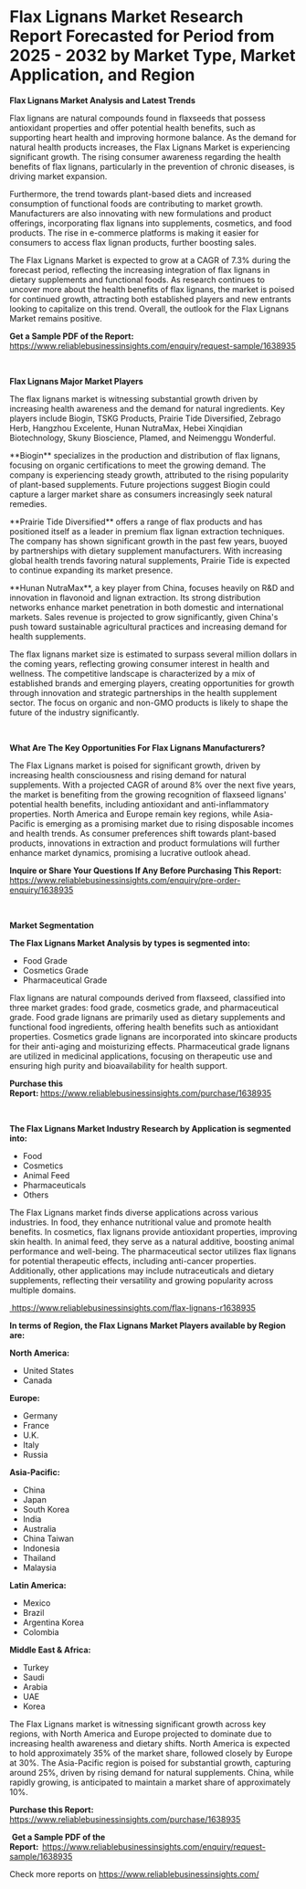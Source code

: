 <p><h1>Flax Lignans Market Research Report Forecasted for Period from 2025 -  2032 by Market Type, Market Application, and Region</h1></p><p><strong>Flax Lignans Market Analysis and Latest Trends</strong></p>
<p><p>Flax lignans are natural compounds found in flaxseeds that possess antioxidant properties and offer potential health benefits, such as supporting heart health and improving hormone balance. As the demand for natural health products increases, the Flax Lignans Market is experiencing significant growth. The rising consumer awareness regarding the health benefits of flax lignans, particularly in the prevention of chronic diseases, is driving market expansion.</p><p>Furthermore, the trend towards plant-based diets and increased consumption of functional foods are contributing to market growth. Manufacturers are also innovating with new formulations and product offerings, incorporating flax lignans into supplements, cosmetics, and food products. The rise in e-commerce platforms is making it easier for consumers to access flax lignan products, further boosting sales.</p><p>The Flax Lignans Market is expected to grow at a CAGR of 7.3% during the forecast period, reflecting the increasing integration of flax lignans in dietary supplements and functional foods. As research continues to uncover more about the health benefits of flax lignans, the market is poised for continued growth, attracting both established players and new entrants looking to capitalize on this trend. Overall, the outlook for the Flax Lignans Market remains positive.</p></p>
<p><strong>Get a Sample PDF of the Report:&nbsp;</strong> <a href="https://www.reliablebusinessinsights.com/enquiry/request-sample/1638935?utm_campaign=2245&utm_medium=2&utm_source=Github&utm_content=ia&utm_term=31032025&utm_id=flax-lignans">https://www.reliablebusinessinsights.com/enquiry/request-sample/1638935</a></p>
<p>&nbsp;</p>
<p><strong>Flax Lignans Major Market Players</strong></p>
<p><p>The flax lignans market is witnessing substantial growth driven by increasing health awareness and the demand for natural ingredients. Key players include Biogin, TSKG Products, Prairie Tide Diversified, Zebrago Herb, Hangzhou Excelente, Hunan NutraMax, Hebei Xinqidian Biotechnology, Skuny Bioscience, Plamed, and Neimenggu Wonderful.</p><p>**Biogin** specializes in the production and distribution of flax lignans, focusing on organic certifications to meet the growing demand. The company is experiencing steady growth, attributed to the rising popularity of plant-based supplements. Future projections suggest Biogin could capture a larger market share as consumers increasingly seek natural remedies.</p><p>**Prairie Tide Diversified** offers a range of flax products and has positioned itself as a leader in premium flax lignan extraction techniques. The company has shown significant growth in the past few years, buoyed by partnerships with dietary supplement manufacturers. With increasing global health trends favoring natural supplements, Prairie Tide is expected to continue expanding its market presence.</p><p>**Hunan NutraMax**, a key player from China, focuses heavily on R&D and innovation in flavonoid and lignan extraction. Its strong distribution networks enhance market penetration in both domestic and international markets. Sales revenue is projected to grow significantly, given China's push toward sustainable agricultural practices and increasing demand for health supplements.</p><p>The flax lignans market size is estimated to surpass several million dollars in the coming years, reflecting growing consumer interest in health and wellness. The competitive landscape is characterized by a mix of established brands and emerging players, creating opportunities for growth through innovation and strategic partnerships in the health supplement sector. The focus on organic and non-GMO products is likely to shape the future of the industry significantly.</p></p>
<p>&nbsp;</p>
<p><strong>What Are The Key Opportunities For Flax Lignans Manufacturers?</strong></p>
<p><p>The Flax Lignans market is poised for significant growth, driven by increasing health consciousness and rising demand for natural supplements. With a projected CAGR of around 8% over the next five years, the market is benefiting from the growing recognition of flaxseed lignans' potential health benefits, including antioxidant and anti-inflammatory properties. North America and Europe remain key regions, while Asia-Pacific is emerging as a promising market due to rising disposable incomes and health trends. As consumer preferences shift towards plant-based products, innovations in extraction and product formulations will further enhance market dynamics, promising a lucrative outlook ahead.</p></p>
<p><strong>Inquire or Share Your Questions If Any Before Purchasing This Report:</strong> <a href="https://www.reliablebusinessinsights.com/enquiry/pre-order-enquiry/1638935?utm_campaign=2245&utm_medium=2&utm_source=Github&utm_content=ia&utm_term=31032025&utm_id=flax-lignans">https://www.reliablebusinessinsights.com/enquiry/pre-order-enquiry/1638935</a></p>
<p>&nbsp;</p>
<p><strong>Market Segmentation</strong></p>
<p><strong>The Flax Lignans Market Analysis by types is segmented into:</strong></p>
<p><ul><li>Food Grade</li><li>Cosmetics Grade</li><li>Pharmaceutical Grade</li></ul></p>
<p><p>Flax lignans are natural compounds derived from flaxseed, classified into three market grades: food grade, cosmetics grade, and pharmaceutical grade. Food grade lignans are primarily used as dietary supplements and functional food ingredients, offering health benefits such as antioxidant properties. Cosmetics grade lignans are incorporated into skincare products for their anti-aging and moisturizing effects. Pharmaceutical grade lignans are utilized in medicinal applications, focusing on therapeutic use and ensuring high purity and bioavailability for health support.</p></p>
<p><strong>Purchase this Report:&nbsp;</strong><a href="https://www.reliablebusinessinsights.com/purchase/1638935?utm_campaign=2245&utm_medium=2&utm_source=Github&utm_content=ia&utm_term=31032025&utm_id=flax-lignans">https://www.reliablebusinessinsights.com/purchase/1638935</a></p>
<p>&nbsp;</p>
<p><strong>The Flax Lignans Market Industry Research by Application is segmented into:</strong></p>
<p><ul><li>Food</li><li>Cosmetics</li><li>Animal Feed</li><li>Pharmaceuticals</li><li>Others</li></ul></p>
<p><p>The Flax Lignans market finds diverse applications across various industries. In food, they enhance nutritional value and promote health benefits. In cosmetics, flax lignans provide antioxidant properties, improving skin health. In animal feed, they serve as a natural additive, boosting animal performance and well-being. The pharmaceutical sector utilizes flax lignans for potential therapeutic effects, including anti-cancer properties. Additionally, other applications may include nutraceuticals and dietary supplements, reflecting their versatility and growing popularity across multiple domains.</p></p>
<p><a href="https://www.reliablebusinessinsights.com/flax-lignans-r1638935?utm_campaign=2245&utm_medium=2&utm_source=Github&utm_content=ia&utm_term=31032025&utm_id=flax-lignans">&nbsp;https://www.reliablebusinessinsights.com/flax-lignans-r1638935</a></p>
<p><strong>In terms of Region, the Flax Lignans Market Players available by Region are:</strong></p>
<p>
    <p> <strong> North America: </strong>
        <ul>
            <li>United States</li>
            <li>Canada</li>
        </ul>
        </p> 
    <p> <strong> Europe: </strong>
        <ul>
            <li>Germany</li>
            <li>France</li>
            <li>U.K.</li>
            <li>Italy</li>
            <li>Russia</li>
        </ul>
        </p> 
    <p> <strong> Asia-Pacific: </strong>
        <ul>
            <li>China</li>
            <li>Japan</li>
            <li>South Korea</li>
            <li>India</li>
            <li>Australia</li>
            <li>China Taiwan</li>
            <li>Indonesia</li>
            <li>Thailand</li>
            <li>Malaysia</li>
        </ul>
        </p> 
    <p> <strong> Latin America: </strong>
        <ul>
            <li>Mexico</li>
            <li>Brazil</li>
            <li>Argentina Korea</li>
            <li>Colombia</li>
        </ul>
        </p> 
    <p> <strong> Middle East & Africa: </strong>
        <ul>
            <li>Turkey</li>
            <li>Saudi</li>
            <li>Arabia</li>
            <li>UAE</li>
            <li>Korea</li>
        </ul>
    </p>
    </p>
<p><p>The Flax Lignans market is witnessing significant growth across key regions, with North America and Europe projected to dominate due to increasing health awareness and dietary shifts. North America is expected to hold approximately 35% of the market share, followed closely by Europe at 30%. The Asia-Pacific region is poised for substantial growth, capturing around 25%, driven by rising demand for natural supplements. China, while rapidly growing, is anticipated to maintain a market share of approximately 10%.</p></p>
<p><strong>Purchase this Report: </strong><a href="https://www.reliablebusinessinsights.com/purchase/1638935?utm_campaign=2245&utm_medium=2&utm_source=Github&utm_content=ia&utm_term=31032025&utm_id=flax-lignans">https://www.reliablebusinessinsights.com/purchase/1638935</a></p>
<p>&nbsp;<strong>Get a Sample PDF of the Report:&nbsp;&nbsp;</strong><a href="https://www.reliablebusinessinsights.com/enquiry/request-sample/1638935?utm_campaign=2245&utm_medium=2&utm_source=Github&utm_content=ia&utm_term=31032025&utm_id=flax-lignans">https://www.reliablebusinessinsights.com/enquiry/request-sample/1638935</a></p>
<p><strong></strong></p>
<p>Check more reports on <a href="https://www.reliablebusinessinsights.com/?utm_campaign=2245&utm_medium=2&utm_source=Github&utm_content=ia&utm_term=31032025&utm_id=flax-lignans">https://www.reliablebusinessinsights.com/</a></p>